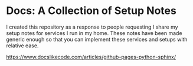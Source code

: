 Docs: A Collection of Setup Notes
=================================



I created this repository as a response to people requesting I share my setup
notes for services I run in my home. These notes have been made generic enough
so that you can implement these services and setups with relative ease.

https://www.docslikecode.com/articles/github-pages-python-sphinx/
